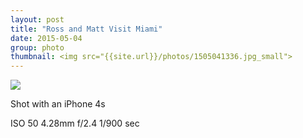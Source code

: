 ```yaml
---
layout: post
title: "Ross and Matt Visit Miami"
date: 2015-05-04
group: photo
thumbnail: <img src="{{site.url}}/photos/1505041336.jpg_small">
---
```

<img src="{{site.url}}/photos/1505041336.jpg" class="image fit">

Shot with an iPhone 4s

ISO 50
4.28mm
f/2.4
1/900 sec
